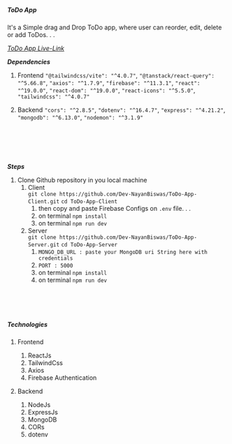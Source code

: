 ##### ToDo App
It's a Simple drag and Drop ToDo app, where user can reorder, edit, delete or add ToDos. . .

[_ToDo App Live-Link_](https://dndtodoapp.netlify.app/)

***Dependencies***
1. Frontend
    `"@tailwindcss/vite": "^4.0.7"`,
    `"@tanstack/react-query": "^5.66.8"`,
    `"axios": "^1.7.9"`,
    `"firebase": "^11.3.1"`,
    `"react": "^19.0.0"`,
    `"react-dom": "^19.0.0"`,
    `"react-icons": "^5.5.0"`,
    `"tailwindcss": "^4.0.7"`
   
2. Backend
   `"cors": "^2.8.5"`,
    `"dotenv": "^16.4.7"`,
    `"express": "^4.21.2"`,
    `"mongodb": "^6.13.0"`,
    `"nodemon": "^3.1.9"`
   
<br>
<br>
<br>
<br>

***Steps***
1. Clone Github repository in you local machine
    1. Client  
   `git clone https://github.com/Dev-NayanBiswas/ToDo-App-Client.git`
   `cd ToDo-App-Client`
       1. then copy and paste Firebase Configs on `.env` file. . . 
       2. on terminal `npm install`
       3. on terminal `npm run dev`
    2. Server  
   `git clone https://github.com/Dev-NayanBiswas/ToDo-App-Server.git`
   `cd ToDo-App-Server`
       1. `MONGO_DB_URL : paste your MongoDB uri String here with credentials`
       2. `PORT : 5000`
       3. on terminal `npm install`
       4. on terminal `npm run dev`
<br>  
<br>  
<br>

##### *Technologies*
1. Frontend
   1. ReactJs
   2. TailwindCss
   3. Axios
   4. Firebase Authentication
   
2. Backend
   1. NodeJs
   2. ExpressJs
   3. MongoDB
   4. CORs
   5. dotenv





